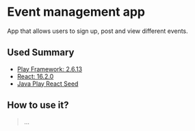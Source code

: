 # Event management app

App that allows users to sign up, post and view different events.

## Used Summary

* [Play Framework: 2.6.13](https://www.playframework.com/documentation/2.6.x/Home)
* [React: 16.2.0](https://reactjs.org/)
* [Java Play React Seed](https://github.com/yohangz/java-play-react-seed)

## How to use it? 

> ...
